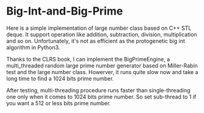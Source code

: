 # Big-Int-and-Big-Prime

Here is a simple implementation of large number class based on C++ STL deque. It support operation like addition, subtraction, division, multiplication and so on.
Unfortunately, it's not as efficient as the protogenetic big int algorithm in Python3. 

Thanks to the CLRS book, I can implement the BigPrimeEngine, a multi_threaded random large prime number generator based on Miller-Rabin test and the large number class.
Howerver, it runs quite slow now and take a long time to find a 1024 bits prime number.

After testing, multi-threading procedure runs faster than single-threading one only when it comes to 1024 bits prime number. So set sub-thread to 1 if you want a 512 or less bits prime number.
